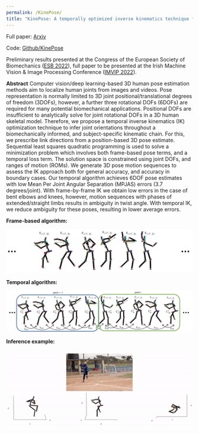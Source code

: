 ```yaml
---
permalink: /KinePose/
title: "KinePose: A temporally optimized inverse kinematics technique for 6DOF human pose estimation with biomechanical constraints"
---
```


Full paper: <a href="https://arxiv.org/" target="_blank">Arxiv</a>

Code: <a href="https://github.com/" target="_blank">Github/KinePose</a>

Preliminary results presented at the Congress of the European Society of Biomechanics (<a href="[https://github.com/](https://esbiomech.org/welcome-to-the-european-society-of-biomechanics-esbiomech/esb-related-publications/esb-congresses-abstracts/)" target="_blank">ESB 2022</a>), full paper to be presented at the Irish Machine Vision & Image Processing Conference (<a href="https://imvipconference.github.io/" target="_blank">IMVIP 2022</a>).


**Abstract**
Computer vision/deep learning-based 3D human pose estimation methods aim to localize human joints from images and videos. Pose representation is normally limited to 3D joint positional/translational degrees of freedom (3DOFs), however, a further three rotational DOFs (6DOFs) are required for many potential biomechanical applications. Positional DOFs are insufficient to analytically solve for joint rotational DOFs in a 3D human skeletal model. Therefore, we propose a temporal inverse kinematics (IK) optimization technique to infer joint orientations throughout a biomechanically informed, and subject-specific kinematic chain. For this, we prescribe link directions from a position-based 3D pose estimate. Sequential least squares quadratic programming is used to solve a minimization problem which involves both frame-based pose terms, and a temporal loss term. The solution space is constrained using joint DOFs, and ranges of motion (ROMs). We generate 3D pose motion sequences to assess the IK approach both for general accuracy, and accuracy in boundary cases.
Our temporal algorithm achieves 6DOF pose estimates with low Mean Per Joint Angular Separation (MPJAS) errors (3.7 degrees/joint). With frame-by-frame IK we obtain low errors in the case of bent elbows and knees, however, motion sequences with phases of extended/straight limbs results in ambiguity in twist angle. With temporal IK, we reduce ambiguity for these poses, resulting in lower average errors.


**Frame-based algorithm:**
<p align="center">
  <img src="/assets/images/KinePose/KinePose1.PNG" width="600">
</p>

**Temporal algorithm:**
<p align="center">
  <img src="/assets/images/KinePose/KinePose2.png" width="900">
</p>

**Inference example:**
<p align="center">
  <img src="/assets/images/KinePose/Baseball.gif" width="900">
</p>



